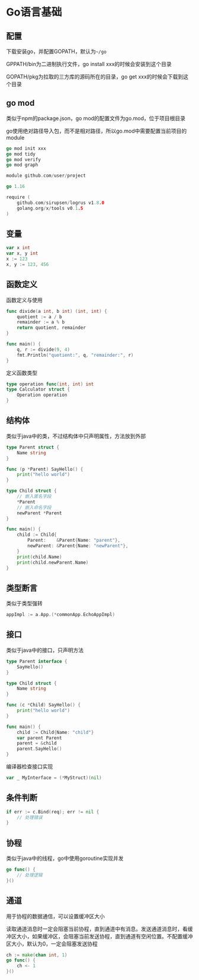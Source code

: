 <!--
 * @Author: Hong.Zhang
 * @Date: 2024-06-23 09:30:49
 * @Description: 
-->
# Go语言基础

## 配置
下载安装go，并配置GOPATH，默认为`~/go`

GPPATH/bin为二进制执行文件，go install xxx的时候会安装到这个目录

GOPATH/pkg为拉取的三方库的源码所在的目录，go get xxx的时候会下载到这个目录

## go mod
类似于npm的package.json，go mod的配置文件为go.mod，位于项目根目录

go使用绝对路径导入包，而不是相对路径，所以go.mod中需要配置当前项目的module

```go
go mod init xxx
go mod tidy
go mod verify
go mod graph
```

```go
module github.com/user/project

go 1.16

require (
    github.com/sirupsen/logrus v1.8.0
    golang.org/x/tools v0.1.5
)
```

## 变量
```go
var x int
var x, y int
x := 123
x, y := 123, 456
```

## 函数定义

函数定义与使用

```go
func divide(a int, b int) (int, int) {
    quotient := a / b
    remainder := a % b
    return quotient, remainder
}

func main() {
    q, r := divide(9, 4)
    fmt.Println("quotient:", q, "remainder:", r)
}
```

定义函数类型

```go
type operation func(int, int) int
type Calculator struct {
    Operation operation
}
```

## 结构体
类似于java中的类，不过结构体中只声明属性，方法放到外部
```go
type Parent struct {
	Name string
}

func (p *Parent) SayHello() {
	print("hello world")
}

type Child struct {
	// 嵌入匿名字段
	*Parent
	// 嵌入命名字段
	newParent *Parent
}

func main() {
	child := Child{
		Parent:    &Parent{Name: "parent"},
		newParent: &Parent{Name: "newParent"},
	}
	print(child.Name)
	print(child.newParent.Name)
}
```

## 类型断言

类似于类型强转

```go
appImpl := a.App.(*commonApp.EchoAppImpl)
```

## 接口

类似于java中的接口，只声明方法

```go
type Parent interface {
    SayHello()
}

type Child struct {
    Name string
}

func (c *Child) SayHello() {
    print("hello world")
}

func main() {
    child := Child{Name: "child"}
    var parent Parent
    parent = &child
    parent.SayHello()
}
```

编译器检查接口实现

```go
var _ MyInterface = (*MyStruct)(nil)
```

## 条件判断

```go
if err := c.Bind(req); err != nil {
    // 处理错误
}
```

## 协程

类似于java中的线程，go中使用goroutine实现并发

```go
go func() {
    // 处理逻辑
}()
```

## 通道

用于协程的数据通信，可以设置缓冲区大小

读取通道消息时一定会阻塞当前协程，直到通道中有消息。发送通道消息时，看缓冲区大小，如果缓冲区，会阻塞当前发送协程，直到通道有空闲位置。不配置缓冲区大小，默认为0，一定会阻塞发送协程

```go
ch := make(chan int, 1)
go func() {
    ch <- 1
}()
```
